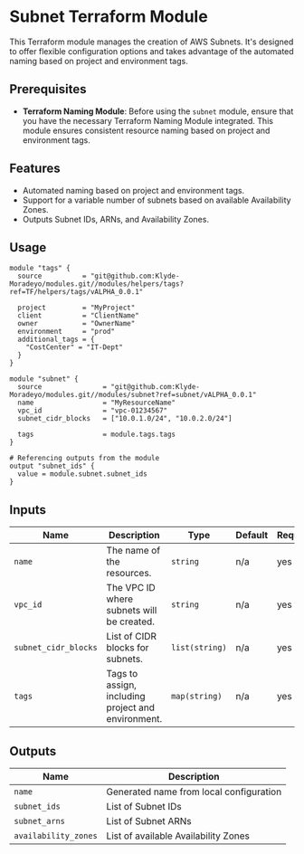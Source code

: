 # Subnet Terraform Module

This Terraform module manages the creation of AWS Subnets. It's designed to offer flexible configuration options and takes advantage of the automated naming based on project and environment tags.

## Prerequisites

- **Terraform Naming Module**: Before using the `subnet` module, ensure that you have the necessary Terraform Naming Module integrated. This module ensures consistent resource naming based on project and environment tags.

## Features

- Automated naming based on project and environment tags.
- Support for a variable number of subnets based on available Availability Zones.
- Outputs Subnet IDs, ARNs, and Availability Zones.

## Usage

```hcl
module "tags" {
  source          = "git@github.com:Klyde-Moradeyo/modules.git//modules/helpers/tags?ref=TF/helpers/tags/vALPHA_0.0.1"

  project         = "MyProject"
  client          = "ClientName"
  owner           = "OwnerName"
  environment     = "prod"
  additional_tags = {
    "CostCenter" = "IT-Dept"
  }
}

module "subnet" {
  source               = "git@github.com:Klyde-Moradeyo/modules.git//modules/subnet?ref=subnet/vALPHA_0.0.1"
  name                 = "MyResourceName"
  vpc_id               = "vpc-01234567"
  subnet_cidr_blocks   = ["10.0.1.0/24", "10.0.2.0/24"]

  tags                 = module.tags.tags
}

# Referencing outputs from the module
output "subnet_ids" {
  value = module.subnet.subnet_ids
}
```

## Inputs

| Name                 | Description                                       | Type          | Default | Required |
|----------------------|---------------------------------------------------|---------------|---------|----------|
| `name`               | The name of the resources.                        | `string`      | n/a     | yes      |
| `vpc_id`             | The VPC ID where subnets will be created.         | `string`      | n/a     | yes      |
| `subnet_cidr_blocks` | List of CIDR blocks for subnets.                  | `list(string)`| n/a     | yes      |
| `tags`               | Tags to assign, including project and environment.| `map(string)` | n/a     | yes      |

## Outputs

| Name                 | Description                             |
|----------------------|-----------------------------------------|
| `name`               | Generated name from local configuration |
| `subnet_ids`         | List of Subnet IDs                      |
| `subnet_arns`        | List of Subnet ARNs                     |
| `availability_zones` | List of available Availability Zones    |
